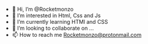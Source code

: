 - 👋 Hi, I’m @Rocketmonzo
- 👀 I’m interested in Html, Css and Js
- 🌱 I’m currently learning HTMl and CSS
- 💞️ I’m looking to collaborate on ...
- 📫 How to reach me Rocketmonzo@protonmail.com

<!---
Rocketmonzo/Rocketmonzo is a ✨ special ✨ repository because its `README.md` (this file) appears on your GitHub profile.
You can click the Preview link to take a look at your changes.
--->
